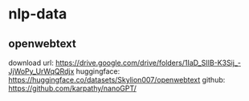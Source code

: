 # nlp-data



## openwebtext

download url: https://drive.google.com/drive/folders/1IaD_SIIB-K3Sij_-JjWoPy_UrWqQRdjx
huggingface: https://huggingface.co/datasets/Skylion007/openwebtext
github: https://github.com/karpathy/nanoGPT/




